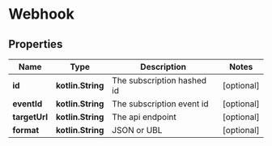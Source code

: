 
# Webhook

## Properties
Name | Type | Description | Notes
------------ | ------------- | ------------- | -------------
**id** | **kotlin.String** | The subscription hashed id |  [optional]
**eventId** | **kotlin.String** | The subscription event id |  [optional]
**targetUrl** | **kotlin.String** | The api endpoint |  [optional]
**format** | **kotlin.String** | JSON or UBL |  [optional]



